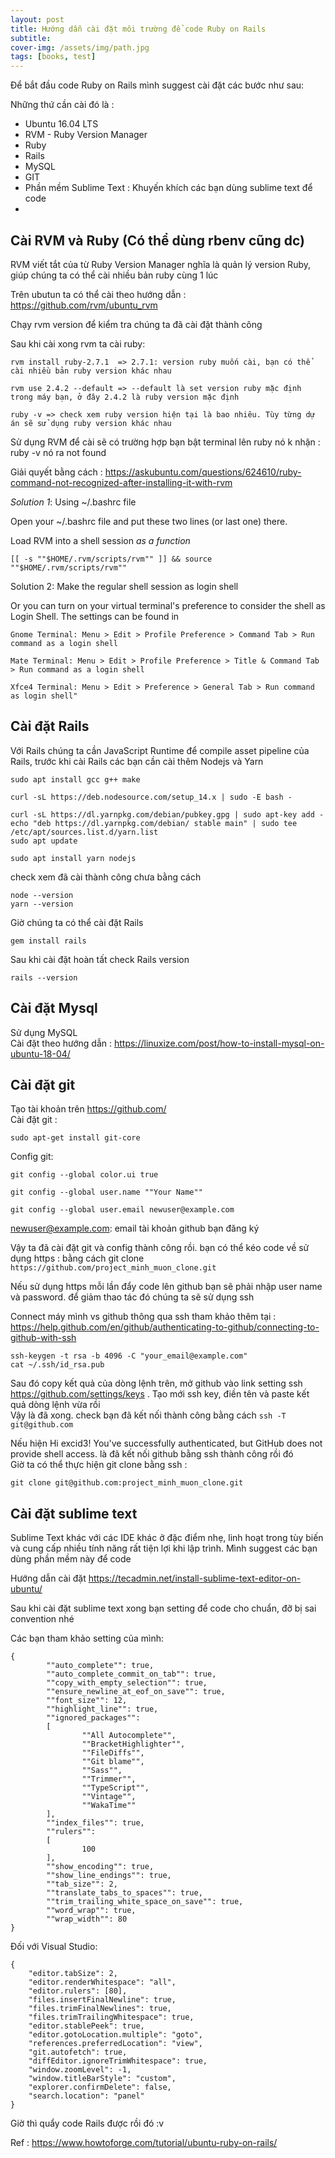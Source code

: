 ```yaml
---
layout: post
title: Hướng dẫn cài đặt môi trường để code Ruby on Rails
subtitle:
cover-img: /assets/img/path.jpg
tags: [books, test]
---
```



Để bắt đầu code Ruby on Rails mình suggest cài đặt các bước như sau: 

Những thứ cần cài đó là :
* Ubuntu 16.04 LTS							
* RVM - Ruby Version Manager							
* Ruby							
* Rails							
* MySQL 							
* GIT							
* Phần mềm Sublime Text : Khuyến khích các bạn dùng sublime text để code				
* 			
## Cài RVM và Ruby (Có thể dùng rbenv cũng dc)							
RVM viết tắt của từ  Ruby Version Manager nghĩa là quản lý version Ruby, giúp chúng ta có thể cài nhiều bản ruby cùng 1 lúc							

Trên ubutun ta có thể cài theo hướng dẫn :							
https://github.com/rvm/ubuntu_rvm			

Chạy rvm version để kiểm tra chúng ta đã cài đặt thành công		

Sau khi cài xong rvm ta cài ruby:

```
rvm install ruby-2.7.1  => 2.7.1: version ruby muốn cài, bạn có thể cài nhiều bản ruby version khác nhau

rvm use 2.4.2 --default => --default là set version ruby mặc định trong máy bạn, ở đây 2.4.2 là ruby version mặc định

ruby -v => check xem ruby version hiện tại là bao nhiêu. Tùy từng dự án sẽ sử dụng ruby version khác nhau
```						
							
Sử dụng RVM để cài sẽ có trường hợp bạn bật terminal lên ruby nó k nhận : ruby -v nó ra not found 							
							
Giải quyết bằng cách  :
https://askubuntu.com/questions/624610/ruby-command-not-recognized-after-installing-it-with-rvm							

*Solution 1*: Using ~/.bashrc file

Open your ~/.bashrc file and put these two lines (or last one) there.

 Load RVM into a shell session *as a function*
 ```
[[ -s ""$HOME/.rvm/scripts/rvm"" ]] && source ""$HOME/.rvm/scripts/rvm""
```
Solution 2: Make the regular shell session as login shell

Or you can turn on your virtual terminal's preference to consider the shell as Login Shell. The settings can be found in 
```
Gnome Terminal: Menu > Edit > Profile Preference > Command Tab > Run command as a login shell

Mate Terminal: Menu > Edit > Profile Preference > Title & Command Tab > Run command as a login shell

Xfce4 Terminal: Menu > Edit > Preference > General Tab > Run command as login shell"
```
## Cài đặt Rails

Với Rails chúng ta cần JavaScript Runtime để compile asset pipeline của Rails, trước khi cài Rails các bạn cần cài thêm Nodejs và Yarn 							
```
sudo apt install gcc g++ make
							
curl -sL https://deb.nodesource.com/setup_14.x | sudo -E bash -
						
curl -sL https://dl.yarnpkg.com/debian/pubkey.gpg | sudo apt-key add -
echo "deb https://dl.yarnpkg.com/debian/ stable main" | sudo tee /etc/apt/sources.list.d/yarn.list							
sudo apt update	

sudo apt install yarn nodejs
```
							
check xem đã cài thành công chưa bằng cách 	
```
node --version							
yarn --version
```

Giờ chúng ta có thể cài đặt Rails
```
gem install rails
```

Sau khi cài đặt hoàn tất check Rails version	
```
rails --version							
```

## Cài đặt Mysql							
Sử dụng MySQL							
Cài đặt theo hướng dẫn : https://linuxize.com/post/how-to-install-mysql-on-ubuntu-18-04/							
## Cài đặt git		

Tạo tài khoản trên https://github.com/							
Cài đặt git :
```
sudo apt-get install git-core		
```

Config git:	

```
git config --global color.ui true

git config --global user.name ""Your Name""

git config --global user.email newuser@example.com
```

newuser@example.com: email tài khoản github bạn đăng ký						
							
Vậy ta đã cài đặt git và config thành công rồi. bạn có thể kéo code về sử dụng https : bằng cách git clone `https://github.com/project_minh_muon_clone.git`	

Nếu sử dụng https mỗi lần đẩy code lên github bạn sẽ phải nhập user name và password. để giảm thao tác đó chúng ta sẽ sử dụng ssh		

Connect máy mình vs github thông qua ssh tham khảo thêm tại : https://help.github.com/en/github/authenticating-to-github/connecting-to-github-with-ssh	
```
ssh-keygen -t rsa -b 4096 -C "your_email@example.com"							
cat ~/.ssh/id_rsa.pub					
```

Sau đó copy kết quả của dòng lệnh trên, mở github vào link setting ssh https://github.com/settings/keys . 
Tạo mới ssh key, điền tên và paste kết quả dòng lệnh vừa rồi							
Vậy là đã xong. check bạn đã kết nối thành công bằng cách `ssh -T git@github.com`

							
Nếu hiện Hi excid3! You've successfully authenticated, but GitHub does not provide shell access. là đã kết nối github bằng ssh thành công rồi đó							
Giờ ta có thể thực hiện git clone bằng ssh : 
```
git clone git@github.com:project_minh_muon_clone.git	
```
## Cài đặt sublime text 

Sublime Text khác với các IDE khác ở đặc điểm nhẹ, linh hoạt trong tùy biến và cung cấp nhiều tính năng rất tiện lợi khi lập trình. Mình suggest các bạn dùng phần mềm này để code	

Hướng dẫn cài đặt  https://tecadmin.net/install-sublime-text-editor-on-ubuntu/	

Sau khi cài đặt sublime text xong bạn setting để code cho chuẩn, đỡ bị sai convention nhé							

Các bạn tham khảo setting của mình:	

```
{
        ""auto_complete"": true,
        ""auto_complete_commit_on_tab"": true,
        ""copy_with_empty_selection"": true,
        ""ensure_newline_at_eof_on_save"": true,
        ""font_size"": 12,
        ""highlight_line"": true,
        ""ignored_packages"":
        [
                ""All Autocomplete"",
                ""BracketHighlighter"",
                ""FileDiffs"",
                ""Git blame"",
                ""Sass"",
                ""Trimmer"",
                ""TypeScript"",
                ""Vintage"",
                ""WakaTime""
        ],
        ""index_files"": true,
        ""rulers"":
        [
                100
        ],
        ""show_encoding"": true,
        ""show_line_endings"": true,
        ""tab_size"": 2,
        ""translate_tabs_to_spaces"": true,
        ""trim_trailing_white_space_on_save"": true,
        ""word_wrap"": true,
        ""wrap_width"": 80
}
```

Đối với  Visual Studio:

```
{
    "editor.tabSize": 2,
    "editor.renderWhitespace": "all",
    "editor.rulers": [80],
    "files.insertFinalNewline": true,
    "files.trimFinalNewlines": true,
    "files.trimTrailingWhitespace": true,
    "editor.stablePeek": true,
    "editor.gotoLocation.multiple": "goto",
    "references.preferredLocation": "view",
    "git.autofetch": true,
    "diffEditor.ignoreTrimWhitespace": true,
    "window.zoomLevel": -1,
    "window.titleBarStyle": "custom",
    "explorer.confirmDelete": false,
    "search.location": "panel"
}
```
Giờ thì quẩy code Rails được rồi đó :v							
							
							
							
							
Ref : https://www.howtoforge.com/tutorial/ubuntu-ruby-on-rails/					
